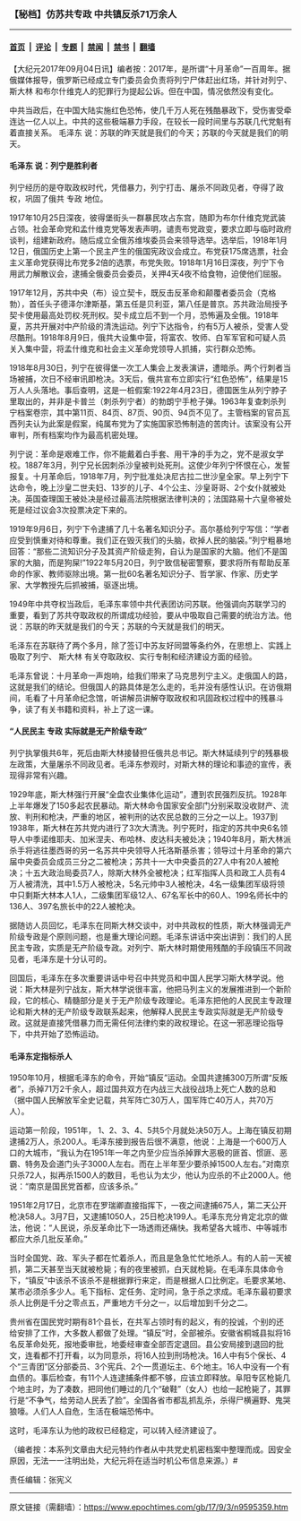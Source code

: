 ### 【秘档】仿苏共专政 中共镇反杀71万余人

---

#### [首页](../../../..?n9595359) &nbsp;|&nbsp; [评论](../../../../../epoch-comment?n9595359) &nbsp;|&nbsp; [专题](../../../../../epoch-special?n9595359) &nbsp;|&nbsp; [禁闻](../../../../../epoch-news?n9595359) &nbsp;|&nbsp; [禁书](../../../../../books?n9595359) &nbsp;|&nbsp; [翻墙](https://github.com/gfw-breaker/nogfw/blob/master/README.md?n9595359)


<div class="post_content" id="artbody" itemprop="articleBody">
 <!-- article content begin -->
 <p>
  【大纪元2017年09月04日讯】编者按：2017年，是所谓“十月革命”一百周年。据俄媒体报导，俄罗斯已经成立专门委员会负责将列宁尸体赶出红场，并针对列宁、
  <ok href="https://www.epochtimes.com/gb/tag/%E6%96%AF%E5%A4%A7%E6%9E%97.html">
   斯大林
  </ok>
  和布尔什维克人的犯罪行为提起公诉。但在中国，情况依然没有变化。
 </p>
 <p>
  中共当政后，在中国大陆实施红色恐怖，使几千万人死在残酷暴政下，受伤害受牵连达一亿人以上。中共的这些极端暴力手段，在较长一段时间里与苏联几代党魁有着直接关系。
  <ok href="https://www.epochtimes.com/gb/tag/%E6%AF%9B%E6%B3%BD%E4%B8%9C.html">
   毛泽东
  </ok>
  说：苏联的昨天就是我们的今天；苏联的今天就是我们的明天。
 </p>
 <h4>
  <strong>
   <ok href="https://www.epochtimes.com/gb/tag/%E6%AF%9B%E6%B3%BD%E4%B8%9C.html">
    毛泽东
   </ok>
   说：列宁是胜利者
  </strong>
 </h4>
 <p>
  列宁经历的是夺取政权时代，凭借暴力，列宁打击、屠杀不同政见者，夺得了政权，巩固了俄共
  <ok href="https://www.epochtimes.com/gb/tag/%E4%B8%93%E6%94%BF.html">
   专政
  </ok>
  地位。
 </p>
 <p>
  1917年10月25日深夜，彼得堡街头一群暴民攻占东宫，随即为布尔什维克党武装占领。社会革命党和孟什维克党等发表声明，谴责布党政变，要求立即与临时政府谈判，组建新政府。随后成立全俄苏维埃委员会来领导选举。选举后，1918年1月12日，俄国历史上第一个民主产生的俄国宪政议会成立。布党获175席选票，社会主义革命党获得比布党多2倍的选票，布党失败。1918年1月16日深夜，列宁下令用武力解散议会，逮捕全俄委员会委员，关押4天4夜不给食物，迫使他们屈服。
 </p>
 <p>
  1917年12月，苏共中央（布）设立契卡，既反击反革命和颠覆者委员会（克格勃），首任头子德泽尔津斯基，第五任是贝利亚，第八任是普京。苏共政治局授予契卡使用最高处罚权:死刑权。契卡成立后不到一个月，恐怖遍及全俄。1918年夏，苏共开展对中产阶级的清洗运动。列宁下达指令，约有5万人被杀，受害人受尽酷刑。1918年8月9日，俄共大设集中营，将富农、牧师、白军军官和可疑人员关入集中营，将孟什维克和社会主义革命党领导人抓捕，实行群众恐怖。
 </p>
 <p>
  1918年8月30日，列宁在彼得堡一次工人集会上发表演讲，遭暗杀。两个行刺者当场被捕，次日不经审讯即枪决。3天后，俄共宣布立即实行“红色恐怖”，结果是15万人人头落地。事后查明，这是一桩假案:1922年4月23日，德国医生从列宁脖子里取出的，并非是卡普兰（刺杀列宁者）的勃朗宁手枪子弹。1963年复查刺杀列宁档案卷宗，其中第11页、84页、87页、90页、94页不见了。主管档案的官员瓦西列夫认为此案是假案，纯属布党为了实施国家恐怖制造的苦肉计。该案没有公开审判，所有档案均作为最高机密处理。
 </p>
 <p>
  列宁说：革命是艰难工作，你不能戴着白手套、用干净的手为之，党不是淑女学校。1887年3月，列宁兄长因刺杀沙皇被判处死刑。这使少年列宁怀恨在心，发誓报复。十月革命后，1918年7月，列宁批准处决尼古拉二世沙皇全家。早上列宁下达命令，晚上沙皇二世夫妇、13岁的儿子、4个公主、沙皇哥哥、2个女仆就被处决。英国查理国王被处决是经过最高法院根据法律判决的；法国路易十六皇帝被处死是经过议会3次投票决定下来的。
 </p>
 <p>
  1919年9月6日，列宁下令逮捕了几十名著名知识分子。高尔基给列宁写信：“学者应受到慎重对待和尊重。我们正在毁灭我们的头脑，砍掉人民的脑袋。”列宁粗暴地回答：“那些二流知识分子及其资产阶级走狗，自认为是国家的大脑。他们不是国家的大脑，而是狗屎!”1922年5月20日，列宁致信秘密警察，要求将所有帮助反革命的作家、教师驱除出境。第一批60名著名知识分子、哲学家、作家、历史学家、大学教授先后抓被捕，驱逐出境。
 </p>
 <p>
  1949年中共夺权当政后，毛泽东率领中共代表团访问苏联。他强调向苏联学习的重要，看到了苏共夺取政权的所谓成功经验，要从中吸取自己需要的统治方法。他说：苏联的昨天就是我们的今天；苏联的今天就是我们的明天。
 </p>
 <p>
  毛泽东在苏联待了两个多月，除了签订中苏友好同盟等条约外，在思想上、实践上吸取了列宁、
  <ok href="https://www.epochtimes.com/gb/tag/%E6%96%AF%E5%A4%A7%E6%9E%97.html">
   斯大林
  </ok>
  有关夺取政权、实行专制和经济建设方面的经验。
 </p>
 <p>
  毛泽东曾说：十月革命一声炮响，给我们带来了马克思列宁主义。走俄国人的路，这就是我们的结论。但俄国人的路具体是怎么走的，毛并没有感性认识。在访俄期间，毛看了十月革命纪念馆，听讲解员讲解夺取政权和巩固政权过程中的残暴斗争，读了有关书籍和资料，补上了这一课。
 </p>
 <h4>
  <strong>
   “人民民主
   <ok href="https://www.epochtimes.com/gb/tag/%E4%B8%93%E6%94%BF.html">
    专政
   </ok>
   实际就是无产阶级专政”
  </strong>
 </h4>
 <p>
  列宁执掌俄共6年，死后由斯大林接替担任俄共总书记。斯大林延续列宁的残暴极左政策，大量屠杀不同政见者。毛泽东参观时，对斯大林的理论和事迹的宣传，表现得非常有兴趣。
 </p>
 <p>
  1929年底，斯大林强行开展“全盘农业集体化运动”，遭到农民强烈反抗。1928年上半年爆发了150多起农民暴动。斯大林命令国家安全部门分别采取没收财产、流放、判刑和枪决，严重的地区，被判刑的达农民总数的三分之一以上。1937到1938年，斯大林在苏共党内进行了3次大清洗。列宁死时，指定的苏共中央6名领导人中季诺维耶夫、加米涅夫、布哈林、皮达科夫被处决；1940年8月，斯大林派杀手将逃往墨西哥的另一名苏共中央领导人托洛斯基杀害；领导过十月革命的第六届中央委员会成员三分之二被枪决；苏共十一大中央委员的27人中有20人被枪决；十五大政治局委员7人，除斯大林外全被枪决；红军指挥人员和政工人员有4万人被清洗，其中1.5万人被枪决，5名元帅中3人被枪决，4名一级集团军级将领中只剩斯大林本人1人，二级集团军级12人、67名军长中的60人、199名师长中的136人、397名旅长中的22人被枪决。
 </p>
 <p>
  据随访人员回忆，毛泽东在同斯大林交谈中，对中共政权的性质，斯大林强调无产阶级专政是个原则问题，也是重大理论问题。毛泽东讲话中突出讲到：我们的人民民主专政，实质是无产阶级专政。对列宁、斯大林时期使用残酷的手段镇压不同政见者，毛泽东是十分认可的。
 </p>
 <p>
  回国后，毛泽东在多次重要讲话中号召中共党员和中国人民学习斯大林学说。他说：斯大林是列宁战友，斯大林学说很丰富，他把马列主义的发展推进到一个新阶段，它的核心、精髓部分是关于无产阶级专政理论。毛泽东把他的人民民主专政理论和斯大林的无产阶级专政联系起来，他解释人民民主专政实际就是无产阶级专政。这就是直接凭借暴力而无需任何法律约束的政权理论。在这一邪恶理论指导下，中共开始了恐怖运动。
 </p>
 <h4>
  <strong>
   毛泽东定指标杀人
  </strong>
 </h4>
 <p>
  1950年10月，根据毛泽东的命令，开始“镇反”运动。全国共逮捕300万所谓“反叛者”，杀掉71万2千余人，超过国共双方在内战三大战役战场上死亡人数的总和（据中国人民解放军全史记载，共军阵亡30万人，国军阵亡40万人，共70万人）。
 </p>
 <p>
  运动第一阶段，1951年， 1、2、3、4、5共5个月就处决50万人。上海在镇反初期逮捕2万人，杀200人。毛泽东接到报告后很不满意，他说：上海是一个600万人口的大城市，“我认为在1951年一年之内至少应当杀掉罪大恶极的匪首、惯匪、恶霸、特务及会道门头子3000人左右。而在上半年至少要杀掉1500人左右。”对南京只杀72人，拟再杀1500人的数目，毛也认为太少，他认为应杀的不止2000人。他说：“南京是国民党首都，应该多杀。”
 </p>
 <p>
  1951年2月17日，北京市在罗瑞卿直接指挥下，一夜之间逮捕675人，第二天公开枪决58人。3月7日，又逮捕1050人，25日枪决199人。毛泽东充分肯定北京的做法，他说：“人民说，杀反革命比下一场透雨还痛快。我希望各大城市、中等城市都应大杀几批反革命。”
 </p>
 <p>
  当时全国党、政、军头子都在忙着杀人，而且是急急忙忙地杀人。有的人前一天被抓，第二天甚至当天就被枪毙；有的夜里被抓，白天就枪毙。在毛泽东具体命令下，“镇反”中该杀不该杀不是根据罪行来定，而是根据人口比例定。毛要求某地、某市必须杀多少人。毛下指标、定任务、定时间，急于杀之求成。毛泽东最初要求杀人比例是千分之零点五，严重地方千分之一，以后增加到千分之二。
 </p>
 <p>
  贵州省在国民党时期有81个县长，在共军占领时有的起义，有的投诚，个别的还给安排了工作，大多数人都做了处理。“镇反”时，全部被杀。安徽省桐城县拟将16名反革命处死，报地委审批，地委经审查全部否定退回。县公安局接到退回的批文，连看都不打开看，以为同意杀，将16人拉到刑场枪决。16人中有5个保长、4个“三青团”区分部委员、3个宪兵、2个一贯道坛主、6个地主。16人中没有一个有血债的。事后检查，有11个人连逮捕条件都不够，应该立即释放。阜阳专区枪毙几个地主时，为了凑数，把同他们睡过的几个“破鞋”（女人）也给一起枪毙了，其罪行是“不争气，给劳动人民丢了脸”。全国各省市都乱抓乱杀，杀得尸横遍野、鬼哭狼嚎。人们人人自危，生活在极端恐怖中。
 </p>
 <p>
  这时，毛泽东认为他的政权已经稳定，可以转入经济建设了。
 </p>
 <p>
  （编者按：本系列文章由大纪元特约作者从中共党史机密档案中整理而成。因安全原因，无法一一注明出处，大纪元将在适当时机公布信息来源。）#
 </p>
 <p>
  责任编辑：张宪义
 </p>
 <!-- article content end -->
 <div id="below_article_ad">
 </div>
</div>


---

原文链接（需翻墙）：https://www.epochtimes.com/gb/17/9/3/n9595359.htm